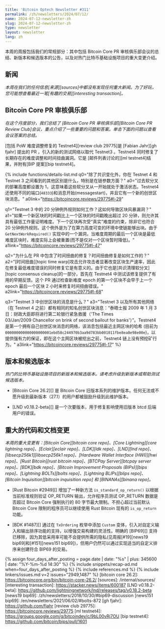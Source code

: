 ```yaml
---
title: 'Bitcoin Optech Newsletter #311'
permalink: /zh/newsletters/2024/07/12/
name: 2024-07-12-newsletter-zh
slug: 2024-07-12-newsletter-zh
type: newsletter
layout: newsletter
lang: zh
---
```

本周的周报包括我们的常规部分：其中包括 Bitcoin Core PR 审核俱乐部会议的总结、新版本和候选版本的公告，以及对热门比特币基础设施项目的重大变更介绍。

## 新闻

*本周在我们的任何信息[来源][sources]中都没有发现任何重大新闻。为了好玩，您可能想查看最近一笔[有趣的交易][interesting transaction]。*

## Bitcoin Core PR 审核俱乐部

*在这个月度部分，我们总结了 [Bitcoin Core PR 审核俱乐部][Bitcoin Core PR Review Club]会议，重点介绍了一些重要的问题和答案。单击下面的问题以查看会议答案的总结。*

[包括 PoW 难度调整修复的 Testnet4][review club 29775]是 [Fabian Jahr][gh fjahr] 提出的 PR ，引入的新的测试网络以取代 Testnet3 。Testnet4 同时修复了长期存在的难度调整和时间扭曲漏洞。它是
[邮件列表讨论的][ml testnet4]结果，并附有[BIP 提案][bip testnet4]。

{% include functions/details-list.md
  q0="<!--aside-from-the-consensus-changes-what-differences-do-you-see-between-testnet-4-and-testnet-3-particularly-the-chain-params-->除了共识变化外，你在 Testnet 4 和 Testnet 3 之间看到的其他区别是什么，特别是在链参数方面？"
  a0="过去软分叉的部署高度都设置为 1，这意味着这些软分叉从一开始就处于激活状态。Testnet4 还使用不同的端口(`48333`)和消息开始(messagestart)，并且它有一个新的创世区块消息。"
  a0link="https://bitcoincore.reviews/29775#l-29"

  q1="<!--how-does-the-20-min-exception-rule-work-in-testnet-3-how-does-this-lead-to-the-block-storm-bug-->Testnet 3 中的 20 分钟例外规则如何工作？这如何导致区块风暴漏洞？"
  a1="如果一个新区块的时间戳比上一个区块的时间戳晚出超过 20 分钟，则允许其具有最低工作量证明难度。下一个区块再次受“真实”难度的约束，除非它也符合 20 分钟例外规则。这个例外是为了在算力高度可变的环境中使链能够出块。由于 `GetNextWorkRequired()` 实现中的一个漏洞，当难度周期的最后一个区块是最低难度区块时，难度实际上会被重置(而不是仅对一个区块暂时降低)。"
  a1link="https://bitcoincore.reviews/29775#l-47"

  q2="<!--why-was-the-time-warp-fix-included-in-the-pr-how-does-the-time-warp-fix-work-->为什么在 PR 中包含了时间扭曲的修复？时间扭曲修复是如何工作的？"
  a2="[时间扭曲][topic time warp]攻击允许攻击者显著改变区块生产速率，因此在修复最低难度错误的同时修复它是有意义的。由于它也是[共识清理软分叉][topic consensus cleanup]的一部分，首先在 Testnet4 中测试该修复提供了有用的早期反馈。这个 PR 通过检查新难度 epoch 的第一个区块不会早于上一个 epoch 最后一个区块 2 小时来修复时间扭曲错误。"
  a2link="https://bitcoincore.reviews/29775#l-68"

  q3="<!--what-is-the-message-in-the-genesis-block-in-testnet-3-->Testnet 3 中创世区块的消息是什么？"
  a3="Testnet 3 以及所有其他网络（在 Testnet 4 之前）都有相同的知名创世区块消息：“泰晤士报 2009 年 1 月 3 日：财政大臣即将进行第二轮银行紧急救援（'The Times
  03/Jan/2009 Chancellor on brink of second bailout for banks'）”。Testnet4 是第一个拥有自己创世区块消息的网络，该消息包括最近主网区块的哈希 (目前为
  `000000000000000000001ebd58c244970b3aa9d783bb001011fbe8ea8e98e00e`)，以提供强有力的保证，即在这个主网区块被挖出之前，Testnet4 链上没有预挖矿行为。"
  a3link="https://bitcoincore.reviews/29775#l-17"
%}


## 版本和候选版本

*热门的比特币基础设施项目的新版本和候选版本。请考虑升级到新版本或帮助测试候选版本。*

- [Bitcoin Core 26.2][] 是 Bitcoin Core 旧版本系列的维护版本。任何无法或不愿升级到最新版本（27.1）的用户都被鼓励升级到此维护版本。

- [LND v0.18.2-beta][] 是一个次要版本，用于修复影响使用旧版本 btcd 后端用户的错误。

## 重大的代码和文档变更

_本周的重大变更有：[Bitcoin Core][bitcoin core repo]、[Core Lightning][core lightning repo]、[Eclair][eclair repo]、[LDK][ldk repo]、[LND][lnd repo]、[libsecp256k1][libsecp256k1 repo]、[Hardware Wallet Interface (HWI)][hwi repo]、[Rust Bitcoin][rust bitcoin repo]、[BTCPay Server][btcpay server repo]、[BDK][bdk repo]、[Bitcoin Improvement
Proposals (BIPs)][bips repo]、[Lightning BOLTs][bolts repo]、[Lightning BLIPs][blips repo]、[Bitcoin Inquisition][bitcoin inquisition repo] 和 [BINANAs][binana repo]。_

- [Rust Bitcoin #2949][] 增加了一种新方法 `is_standard_op_return()` 以根据当前标准规则验证 OP_RETURN 输出，允许程序员测试 OP_RETURN 数据是否超过 Bitcoin Core 强制执行的 80 字节最大限制。不担心超过当前默认 Bitcoin Core 限制的程序员可以继续使用 Rust Bitcoin 现有的 `is_op_return` 功能。

- [BDK #1487][] 通过在 `TxOrdering` 枚举中添加 `Custom` 变体，引入对自定义输入和输出排序功能的支持，以增强交易构建的灵活性。明确的 [BIP69][] 支持已移除，因为其低采用率可能不会提供所需的隐私(见周报[#19][news19 bip69]和[#151][news151 bip69])，但用户仍然可以通过实现适当的自定义排序来创建符合 BIP69 的交易。

{% assign four_days_after_posting = page.date | date: "%s" | plus: 345600 | date: "%Y-%m-%d 14:30" %}
{% include snippets/recap-ad.md when=four_days_after_posting %}
{% include references.md %}
{% include linkers/issues.md v=2 issues="2949,1487" %}
[bitcoin core 26.2]: https://bitcoincore.org/bin/bitcoin-core-26.2/
[sources]: /internal/sources/
[interesting transaction]: https://stacker.news/items/600187
[LND v0.18.2-beta]: https://github.com/lightningnetwork/lnd/releases/tag/v0.18.2-beta
[news19 bip69]: /zh/newsletters/2018/10/30/#bip69-discussion
[news151 bip69]: /en/newsletters/2021/06/02/#bolts-872
[gh fjahr]: https://github.com/fjahr
[review club 29775]: https://bitcoincore.reviews/29775
[ml testnet4]: https://groups.google.com/g/bitcoindev/c/9bL00vRj7OU
[bip testnet4]: https://github.com/bitcoin/bips/pull/1601
